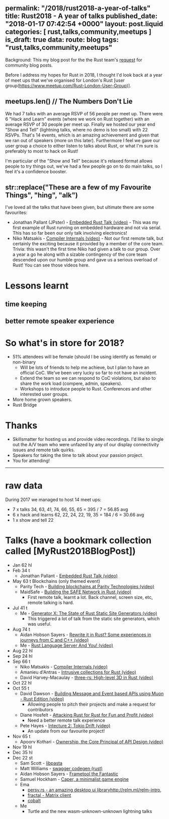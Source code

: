 permalink: "/2018/rust2018-a-year-of-talks"
title: Rust2018 - A year of talks
published_date: "2018-01-17 07:42:54 +0000"
layout: post.liquid
categories: [ rust,talks,community,meetups ]
is_draft: true
data:
  route: blog
  tags: "rust,talks,community,meetups"
---
Background: This my blog post for the the Rust team's [request](https://blog.rust-lang.org/2018/01/03/new-years-rust-a-call-for-community-blogposts.html) for community blog posts.

Before I address my hopes for Rust in 2018, I thought I'd look back at a year of meet ups that we've organised for London's Rust [user group(https://www.meetup.com/Rust-London-User-Group)].

##  meetups.len() // The Numbers Don't Lie


We had 7 talks with an average RSVP of 56 people per meet up. There were 6 "Hack and Learn" events (where we work on Rust together) with an average RSVP of 30 people per meet up. Finally we hosted our year end "Show and Tell" (lightning talks, where no demo is too small) with 22 RSVPs. That's 14 events, which is an amazing achievement and given that we ran out of speakers (more on this later). Furthermore I feel we gave our user group a choice to either listen to talks about Rust, or what I'm sure is preferably to most to hack on Rust!

I'm particular of the "Show and Tell" because it's relaxed format allows people to try things out, we've had a few people go on to do main talks, so I feel it's a confidence booster.

## str::replace("These are a few of my Favourite Things", "hing", "alk")

I've loved all the talks that have been given, but ultimate there are some favourites:

- Jonathan Pallant (JPster) - [Embedded Rust Talk (video)](https://skillsmatter.com/skillscasts/9817-february-rust-meetup) - This was my first example of Rust running on embedded hardware and not via serial. This has so far been our only talk involving electronics!
- Niko Matsakis - [Compiler Internals (video)](https://skillsmatter.com/skillscasts/10868-inside-the-rust-compiler) - Not our first remote talk, but certainly the exciting because it provided by a member of the core team. Trivia: this wasn't the first time Niko had given a talk to our group. Over a year a go he along with a sizable contingency of the core team descended upon our humble group and gave us a serious overload of Rust! You can see those videos here. 

# Lessons learnt

## time keeping

## better remote speaker experience


# So what's in store for 2018?

- 51% attendees will be female (should I be using identify as female) or non-binary
  - Will be lots of friends to help me achieve, but I plan to have an official CoC. We've been very lucky so far to not have an incident.
  - Extend the team so we can respond to CoC violations, but also to share the work load (compere, admin, speakers).
  - Workshops to introduce people to Rust. Conferences and other interested user groups.
- More home grown speakers.
- Rust Bridge 

# Thanks

- Skillsmatter for hosting us and provide video recordings. I'd like to single out the A/V team who were unfazed by any of our display connectivity issues and remote talk quirks.
- Speakers for taking the time to talk about your passion project.
- You for attending!

------------

# raw data

During 2017 we managed to host 14 meet ups:
- 7 x talks 34, 63, 41, 74, 66, 55, 65 = 395 / 7 = 56.85 avg
- 6 x hack and learns 62, 22, 24, 22, 19, 35 = 184 / 6 = 30.66 avg
- 1 x show and tell 22


# Talks (have a bookmark collection called [MyRust2018BlogPost])
- Jan 62 hl
- Feb 34 t 
  - Jonathan Pallant - [Embedded Rust Talk (video)](https://skillsmatter.com/skillscasts/9817-february-rust-meetup)
- May 63 t Blockchains (only themed event) 
  - Parity Tech - [Building blockchains at Parity Technologies (video)](https://skillsmatter.com/skillscasts/10194-building-blockchains-at-parity-technologies)
  - MaidSafe - [Building the SAFE Network in Rust (video)](https://skillsmatter.com/skillscasts/10209-building-the-safe-network-in-rust)
    - First remote talk, learnt a lot. Back channel, screen size, etc, remote talking is hard.
- Jul 41 t
  - Me - [Generator X: The State of Rust Static Site Generators (video)](https://skillsmatter.com/skillscasts/10589-london-rust-meetup-14)
    - This triggered a lot of talk from the static site generators, which was useful.
 - Aug 74 t
   - Aidan Hobson Sayers - [Rewrite it in Rust? Some experiences in journeys from C and C++ (video)](https://skillsmatter.com/skillscasts/10663-rewrite-it-in-rust-some-experiences-in-journeys-from-c-and-c-plus-plus)
   - Me - [Rust Language Server And You! (video)](https://skillsmatter.com/skillscasts/10664-rust-language-server-and-you)
- Aug 22 hl
- Sep 24 hl
- Sep 66 t
  - Niko Matsakis - [Compiler Internals (video)](https://skillsmatter.com/skillscasts/10868-inside-the-rust-compiler)
  - Amanieu d'Antras - [Intrusive collections for Rust (video)](https://skillsmatter.com/skillscasts/10911-intrusive-data-structures-for-rust)
  - David Harvey-Macaulay - [three-rs: High-level 3D in Rust (video)](https://skillsmatter.com/skillscasts/10925-three-rs-high-level-3d-in-rust)
- Oct 22 hl
- Oct 55 t
  - David Dawson - [Building Message and Event based APIs using Muon - Rust Edition (video)](https://skillsmatter.com/skillscasts/10898-building-message-and-event-based-apis-using-muon-rust-edition)
    - Allowing people to pitch their projects and make a request for contributors
  - Diane Hosfelt - [Attacking Rust for Rust for Fun and Profit (video)](https://skillsmatter.com/skillscasts/11037-exploiting-rust-for-fun-and-profit)
    - Need a better remote talk experience
  - Pete Hayes - [Intecture 2: Tokio Drift (video)](https://skillsmatter.com/skillscasts/11038-intecture-2-tokio-drift)
    - An update from our favourite project!
- Nov 65 t
  - Apoorv Kothari - [Ownership, the Core Principal of API Design (video)](https://skillsmatter.com/skillscasts/10897-ownership-the-core-principal-of-api-design)
- Nov 19 hl
- Dec 35 hl
- Dec 22 st
  - Sam Scott - [libpasta](https://libpasta.github.io/)
  - Matt Williams - [swagger codegen (rust)](https://github.com/swagger-api/swagger-codegen)
  - Aidan Hobson Sayers - [Frametool the Fantastic](https://docs.google.com/presentation/d/1I7PZwEvDIzTZl3NC1yhd_eCAu7fqwBEKCFAhGXrz7XM/)
  - Samuel Hockham - [Caper, a minimalist game engine](https://github.com/shockham/caper)
  - Ema 
     - [persy.rs - an amazing desktop ui library](http://persy.rs/)http://relm.ml/relm-intro, 
     - [fractal - Matrix client](https://gitlab.gnome.org/danigm/fractal)
     - [cobalt](https://github.com/cobalt-org/cobalt.rs)
  - Me
    - Turtle and the new wasm-unknown-unknown lightning talks